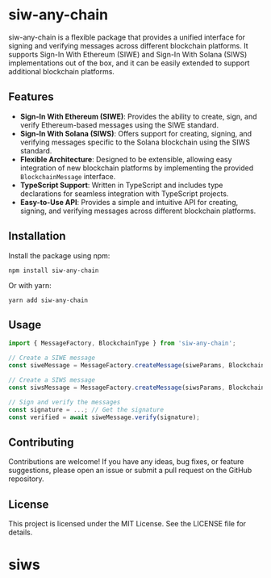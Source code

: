 # siw-any-chain

siw-any-chain is a flexible package that provides a unified interface for signing and verifying messages across different blockchain platforms. It supports Sign-In With Ethereum (SIWE) and Sign-In With Solana (SIWS) implementations out of the box, and it can be easily extended to support additional blockchain platforms.

## Features

- **Sign-In With Ethereum (SIWE)**: Provides the ability to create, sign, and verify Ethereum-based messages using the SIWE standard.
- **Sign-In With Solana (SIWS)**: Offers support for creating, signing, and verifying messages specific to the Solana blockchain using the SIWS standard.
- **Flexible Architecture**: Designed to be extensible, allowing easy integration of new blockchain platforms by implementing the provided `BlockchainMessage` interface.
- **TypeScript Support**: Written in TypeScript and includes type declarations for seamless integration with TypeScript projects.
- **Easy-to-Use API**: Provides a simple and intuitive API for creating, signing, and verifying messages across different blockchain platforms.

## Installation

Install the package using npm:

`npm install siw-any-chain`

Or with yarn:

`yarn add siw-any-chain`


## Usage

```typescript
import { MessageFactory, BlockchainType } from 'siw-any-chain';

// Create a SIWE message
const siweMessage = MessageFactory.createMessage(siweParams, BlockchainType.EVM);

// Create a SIWS message
const siwsMessage = MessageFactory.createMessage(siwsParams, BlockchainType.SOL);

// Sign and verify the messages
const signature = ...; // Get the signature
const verified = await siweMessage.verify(signature);
```

## Contributing
Contributions are welcome! If you have any ideas, bug fixes, or feature suggestions, please open an issue or submit a pull request on the GitHub repository.

## License
This project is licensed under the MIT License. See the LICENSE file for details.


# siws
